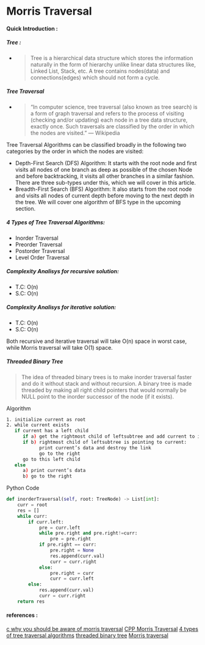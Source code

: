 # Morris Traversal
#### Quick Introduction :
##### Tree :
- > Tree is a hierarchical data structure which stores the information naturally in the form of hierarchy unlike linear data structures like, Linked List, Stack, etc. A tree contains nodes(data) and connections(edges) which should not form a cycle.
##### Tree Traversal
- > “In computer science, tree traversal (also known as tree search) is a form of graph traversal and refers to the process of visiting (checking and/or updating) each node in a tree data structure, exactly once. Such traversals are classified by the order in which the nodes are visited.” — Wikipedia

Tree Traversal Algorithms can be classified broadly in the following two categories by the order in which the nodes are visited:

- Depth-First Search (DFS) Algorithm: It starts with the root node and first visits all nodes of one branch as deep as possible of the chosen Node and before backtracking, it visits all other branches in a similar fashion. There are three sub-types under this, which we will cover in this article.
- Breadth-First Search (BFS) Algorithm: It also starts from the root node and visits all nodes of current depth before moving to the next depth in the tree. We will cover one algorithm of BFS type in the upcoming section.

##### 4 Types of Tree Traversal Algorithms: 
- Inorder Traversal
- Preorder Traversal
- Postorder Traversal
- Level Order Traversal


##### Complexity Analisys for recursive solution:
- T.C: O(n)
- S.C: O(n)

##### Complexity Analisys for iterative solution:
- T.C: O(n)
- S.C: O(n)

Both recursive and iterative traversal will take O(n) space in worst case, while Morris traversal will take O(1) space.

##### Threaded Binary Tree 
> The idea of threaded binary trees is to make inorder traversal faster and do it without stack and without recursion. A binary tree is made threaded by making all right child pointers that would normally be NULL point to the inorder successor of the node (if it exists).

Algorithm 

```sh
1. initialize current as root 
2. while current exists
   if current has a left child
      if a) get the rightmost child of leftsubtree and add current to its right
      if b) rightmost child of leftsubtree is pointing to current:
            print current’s data and destroy the link
            go to the right
      go to this left child
   else
      a) print current’s data
      b) go to the right
```


Python Code 
```python 
def inorderTraversal(self, root: TreeNode) -> List[int]:
    curr = root
    res = []
    while curr:
        if curr.left:
            pre = curr.left
            while pre.right and pre.right!=curr:
                pre = pre.right
            if pre.right == curr:
                pre.right = None
                res.append(curr.val)
                curr = curr.right
            else:
                pre.right = curr
                curr = curr.left
        else:
            res.append(curr.val)
            curr = curr.right
    return res
```

#### references :

[c why you should be aware of morris traversal](https://leetcode.com/problems/binary-tree-inorder-traversal/discuss/2153281/c-why-you-should-be-aware-of-morris-traversal)
[CPP Morris Traversal](https://leetcode.com/problems/binary-tree-inorder-traversal/discuss/148939/CPP-Morris-Traversal)
[4 types of tree traversal algorithms](https://towardsdatascience.com/4-types-of-tree-traversal-algorithms-d56328450846)
[threaded binary tree](https://www.geeksforgeeks.org/threaded-binary-tree/)
[Morris traversal](https://leetcode.com/problems/binary-tree-inorder-traversal/discuss/706892/Python%3A-Morris-traversal)
